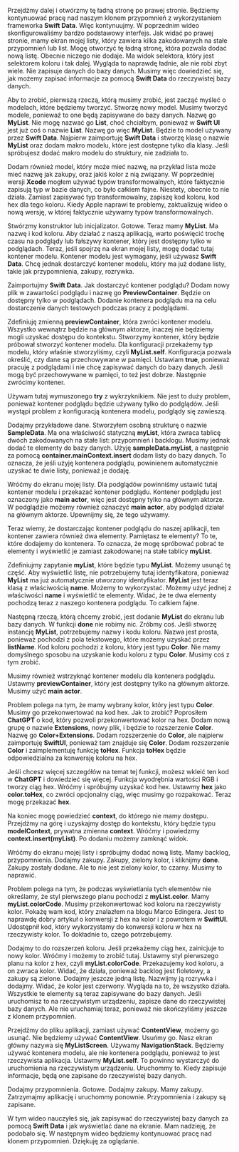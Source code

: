 Przejdźmy dalej i otwórzmy tę ładną stronę po prawej stronie. Będziemy kontynuować pracę nad naszym klonem przypomnień z wykorzystaniem frameworka **Swift Data**. Więc kontynuujmy. W poprzednim wideo skonfigurowaliśmy bardzo podstawowy interfejs. Jak widać po prawej stronie, mamy ekran mojej listy, który zawiera kilka zakodowanych na stałe przypomnień lub list. Mogę otworzyć tę ładną stronę, która pozwala dodać nową listę. Obecnie niczego nie dodaje. Ma widok selektora, który jest selektorem koloru i tak dalej. Wygląda to naprawdę ładnie, ale nie robi zbyt wiele. Nie zapisuje danych do bazy danych. Musimy więc dowiedzieć się, jak możemy zapisać informacje za pomocą **Swift Data** do rzeczywistej bazy danych.

Aby to zrobić, pierwszą rzeczą, którą musimy zrobić, jest zacząć myśleć o modelach, które będziemy tworzyć. Stworzę nowy model. Musimy tworzyć modele, ponieważ to one będą zapisywane do bazy danych. Nazwę go **MyList**. Nie mogę nazwać go **List**, choć chciałbym, ponieważ w **Swift UI** jest już coś o nazwie **List**. Nazwę go więc **MyList**. Będzie to model używany przez **Swift Data**. Najpierw zaimportuję **Swift Data** i stworzę klasę o nazwie **MyList** oraz dodam makro modelu, które jest dostępne tylko dla klasy. Jeśli spróbujesz dodać makro modelu do struktury, nie zadziała to.

Dodam również model, który może mieć nazwę, na przykład lista może mieć nazwę jak zakupy, oraz jakiś kolor z nią związany. W poprzedniej wersji **Xcode** mogłem używać typów transformowalnych, które faktycznie zapisują typ w bazie danych, co było całkiem fajne. Niestety, obecnie to nie działa. Zamiast zapisywać typ transformowalny, zapiszę kod koloru, kod hex dla tego koloru. Kiedy Apple naprawi te problemy, zaktualizuję wideo o nową wersję, w której faktycznie używamy typów transformowalnych.

Stwórzmy konstruktor lub inicjalizator. Gotowe. Teraz mamy **MyList**. Ma nazwę i kod koloru. Aby działać z naszą aplikacją, warto poświęcić trochę czasu na podglądy lub fałszywy kontener, który jest dostępny tylko w podglądach. Teraz, jeśli spojrzę na ekran mojej listy, mogę dodać tutaj kontener modelu. Kontener modelu jest wymagany, jeśli używasz **Swift Data**. Chcę jednak dostarczyć kontener modelu, który ma już dodane listy, takie jak przypomnienia, zakupy, rozrywka.

Zaimportujmy **Swift Data**. Jak dostarczyć kontener podglądu? Dodam nowy plik w zawartości podglądu i nazwę go **PreviewContainer**. Będzie on dostępny tylko w podglądach. Dodanie kontenera podglądu ma na celu dostarczenie danych testowych podczas pracy z podglądami.

Zdefiniuję zmienną **previewContainer**, która zwróci kontener modelu. Wszystko wewnątrz będzie na głównym aktorze, inaczej nie będziemy mogli uzyskać dostępu do kontekstu. Stworzymy kontener, który będzie próbował stworzyć kontener modelu. Dla konfiguracji przekażemy typ modelu, który właśnie stworzyliśmy, czyli **MyList.self**. Konfiguracja pozwala określić, czy dane są przechowywane w pamięci. Ustawiam **true**, ponieważ pracuję z podglądami i nie chcę zapisywać danych do bazy danych. Jeśli mogą być przechowywane w pamięci, to też jest dobrze. Następnie zwrócimy kontener.

Używam tutaj wymuszonego **try** z wykrzyknikiem. Nie jest to duży problem, ponieważ kontener podglądu będzie używany tylko do podglądów. Jeśli wystąpi problem z konfiguracją kontenera modelu, podglądy się zawieszą.

Dodajmy przykładowe dane. Stworzyłem osobną strukturę o nazwie **SampleData**. Ma ona właściwość statyczną **myList**, która zwraca tablicę dwóch zakodowanych na stałe list: przypomnień i backlogu. Musimy jednak dodać te elementy do bazy danych. Użyję **sampleData.myList**, a następnie za pomocą **container.mainContext.insert** dodam listy do bazy danych. To oznacza, że jeśli użyję kontenera podglądu, powinienem automatycznie uzyskać te dwie listy, ponieważ je dodaję.

Wróćmy do ekranu mojej listy. Dla podglądów powinniśmy ustawić tutaj kontener modelu i przekazać kontener podglądu. Kontener podglądu jest oznaczony jako **main actor**, więc jest dostępny tylko na głównym aktorze. W podglądzie możemy również oznaczyć **main actor**, aby podgląd działał na głównym aktorze. Upewnijmy się, że tego używamy.

Teraz wiemy, że dostarczając kontener podglądu do naszej aplikacji, ten kontener zawiera również dwa elementy. Pamiętasz te elementy? To te, które dodajemy do kontenera. To oznacza, że mogę spróbować pobrać te elementy i wyświetlić je zamiast zakodowanej na stałe tablicy **myList**.

Zdefiniujmy zapytanie **myList**, które będzie typu **MyList**. Możemy usunąć tę część. Aby wyświetlić listę, nie potrzebujemy tutaj identyfikatora, ponieważ **MyList** ma już automatycznie utworzony identyfikator. **MyList** jest teraz klasą z właściwością **name**. Możemy to wykorzystać. Możemy użyć jednej z właściwości **name** i wyświetlić te elementy. Widać, że te dwa elementy pochodzą teraz z naszego kontenera podglądu. To całkiem fajne.

Następną rzeczą, którą chcemy zrobić, jest dodanie **MyList** do ekranu lub bazy danych. W funkcji **done** nie robimy nic. Zróbmy coś. Jeśli stworzę instancję **MyList**, potrzebujemy nazwy i kodu koloru. Nazwa jest prosta, ponieważ pochodzi z pola tekstowego, które możemy uzyskać przez **listName**. Kod koloru pochodzi z koloru, który jest typu **Color**. Nie mamy domyślnego sposobu na uzyskanie kodu koloru z typu **Color**. Musimy coś z tym zrobić.

Musimy również wstrzyknąć kontener modelu dla kontenera podglądu. Ustawmy **previewContainer**, który jest dostępny tylko na głównym aktorze. Musimy użyć **main actor**.

Problem polega na tym, że mamy wybrany kolor, który jest typu **Color**. Musimy go przekonwertować na kod hex. Jak to zrobić? Poprosiłem **ChatGPT** o kod, który pozwoli przekonwertować kolor na hex. Dodam nową grupę o nazwie **Extensions**, nowy plik, i będzie to rozszerzenie **Color**. Nazwę go **Color+Extensions**. Dodam rozszerzenie do **Color**, ale najpierw zaimportuję **SwiftUI**, ponieważ tam znajduje się **Color**. Dodam rozszerzenie **Color** i zaimplementuję funkcję **toHex**. Funkcja **toHex** będzie odpowiedzialna za konwersję koloru na hex.

Jeśli chcesz więcej szczegółów na temat tej funkcji, możesz wkleić ten kod w **ChatGPT** i dowiedzieć się więcej. Funkcja wyodrębnia wartości RGB i tworzy ciąg hex. Wróćmy i spróbujmy uzyskać kod hex. Ustawmy **hex** jako **color.toHex**, co zwróci opcjonalny ciąg, więc musimy go rozpakować. Teraz mogę przekazać **hex**.

Na koniec mogę powiedzieć **context**, do którego nie mamy dostępu. Przejdźmy na górę i uzyskajmy dostęp do kontekstu, który będzie typu **modelContext**, prywatna zmienna **context**. Wróćmy i powiedzmy **context.insert(myList)**. Po dodaniu możemy zamknąć widok.

Wróćmy do ekranu mojej listy i spróbujmy dodać nową listę. Mamy backlog, przypomnienia. Dodajmy zakupy. Zakupy, zielony kolor, i kliknijmy **done**. Zakupy zostały dodane. Ale to nie jest zielony kolor, to czarny. Musimy to naprawić.

Problem polega na tym, że podczas wyświetlania tych elementów nie określamy, że styl pierwszego planu pochodzi z **myList.color**. Mamy **myList.colorCode**. Musimy przekonwertować kod koloru na rzeczywisty kolor. Pokażę wam kod, który znalazłem na blogu Marco Edingera. Jest to naprawdę dobry artykuł o konwersji z hex na kolor i z powrotem w **SwiftUI**. Udostępnił kod, który wykorzystamy do konwersji koloru w hex na rzeczywisty kolor. To dokładnie to, czego potrzebujemy.

Dodajmy to do rozszerzeń koloru. Jeśli przekażemy ciąg hex, zainicjuje to nowy kolor. Wróćmy i możemy to zrobić tutaj. Ustawmy styl pierwszego planu na kolor z hex, czyli **myList.colorCode**. Przekazujemy kod koloru, a on zwraca kolor. Widać, że działa, ponieważ backlog jest fioletowy, a zakupy są zielone. Dodajmy jeszcze jedną listę. Nazwijmy ją rozrywka i dodajmy. Widać, że kolor jest czerwony. Wygląda na to, że wszystko działa. Wszystkie te elementy są teraz zapisywane do bazy danych. Jeśli uruchomisz to na rzeczywistym urządzeniu, zapisze dane do rzeczywistej bazy danych. Ale nie uruchamiaj teraz, ponieważ nie skończyliśmy jeszcze z klonem przypomnień.

Przejdźmy do pliku aplikacji, zamiast używać **ContentView**, możemy go usunąć. Nie będziemy używać **ContentView**. Usuńmy go. Nasz ekran główny nazywa się **MyListScreen**. Używamy **NavigationStack**. Będziemy używać kontenera modelu, ale nie kontenera podglądu, ponieważ to jest rzeczywista aplikacja. Ustawmy **MyList.self**. To powinno wystarczyć do uruchomienia na rzeczywistym urządzeniu. Uruchommy to. Kiedy zapisuje informacje, będą one zapisane do rzeczywistej bazy danych.

Dodajmy przypomnienia. Gotowe. Dodajmy zakupy. Mamy zakupy. Zatrzymajmy aplikację i uruchommy ponownie. Przypomnienia i zakupy są zapisane.

W tym wideo nauczyłeś się, jak zapisywać do rzeczywistej bazy danych za pomocą **Swift Data** i jak wyświetlać dane na ekranie. Mam nadzieję, że podobało się. W następnym wideo będziemy kontynuować pracę nad klonem przypomnień. Dziękuję za oglądanie.
